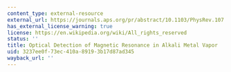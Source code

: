 ```yaml
---
content_type: external-resource
external_url: https://journals.aps.org/pr/abstract/10.1103/PhysRev.107.1559
has_external_license_warning: true
license: https://en.wikipedia.org/wiki/All_rights_reserved
status: ''
title: Optical Detection of Magnetic Resonance in Alkali Metal Vapor
uid: 3237ee0f-73ec-410a-8919-3b17d87ad345
wayback_url: ''
---
```

